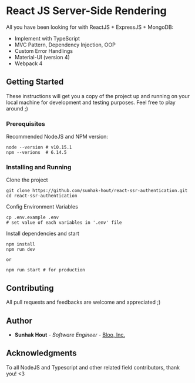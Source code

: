 # React JS Server-Side Rendering

All you have been looking for with ReactJS + ExpressJS + MongoDB:

* Implement with TypeScript
* MVC Pattern, Dependency Injection, OOP
* Custom Error Handlings
* Material-UI (version 4)
* Webpack 4

## Getting Started

These instructions will get you a copy of the project up and running on your local machine for development and testing purposes. Feel free to play around ;)

### Prerequisites

Recommended NodeJS and NPM version:

```
node --version # v10.15.1
npm --verions  # 6.14.5
```

### Installing and Running

Clone the project

```
git clone https://github.com/sunhak-hout/react-ssr-authentication.git
cd react-ssr-authentication
```

Config Environment Variables

```
cp .env.example .env
# set value of each variables in '.env' file
```

Install dependencies and start

```
npm install
npm run dev

or

npm run start # for production
```

## Contributing

All pull requests and feedbacks are welcome and appreciated ;)

## Author

* **Sunhak Hout** - *Software Engineer* - [Bloo, Inc.](https://www.bloo.io)

## Acknowledgments

To all NodeJS and Typescript and other related field contributors, thank you! <3
